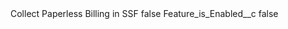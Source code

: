 <?xml version="1.0" encoding="UTF-8"?>
<CustomMetadata xmlns="http://soap.sforce.com/2006/04/metadata" xmlns:xsi="http://www.w3.org/2001/XMLSchema-instance" xmlns:xsd="http://www.w3.org/2001/XMLSchema">
    <label>Collect Paperless Billing in SSF</label>
    <protected>false</protected>
    <values>
        <field>Feature_is_Enabled__c</field>
        <value xsi:type="xsd:boolean">false</value>
    </values>
</CustomMetadata>
